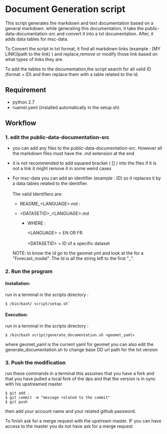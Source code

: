 # Document Generation script

This script generates the markdown and text documentation based on a
general markdown. while generating this documentation, it take the
public-data-documentation-src and convert it into a txt documentation.
After, it adds data tables for msc-data.

To Convert the script in txt format, it find all markdown links
(example : \[MY LINK\](path to the link) ) and replace,remove or modify
those link based on what types of links they are.

To add the tables to the documentation,the script  search for all valid
ID (format = $ID$) and then replace them with a table related to the id.


Requirement
------------------------------------------------------------------------
* python 2.7
* ruamel.yaml (installed automatically in the setup.sh)


Workflow
------------------------------------------------------------------------

### 1. edit the public-data-documentation-src
* you can add any files to the public-data-documentation-src. However
  all the markdown files must have the .md extension at the end

* it is not recommended to add squared bracket ( [] ) into the files
  if it is not a link it might remove it in some weird cases

* For msc-data you can add an identifier (example : $ID$) so it replaces
  it by a data tables related to the identifier.
  <br><br>
   The valid Identifiers are:

    *  README_\<LANGUAGE\>.md :
    *  \<DATASETID\>_\<LANGUAGE\>.md

        * WHERE :

            \<LANGUAGE\> = EN OR FR <br><br>
            \<DATASETID\> = ID of a specific dataset

    NOTE: to know the id go to the geomet.yml and look at the
    for a "Forecast_model". The Id is all the string left to the first
    "_".

### 2. Run the program

#### Installation:
run in a terminal in the scripts directory :

    $ /bin/bash/ script/setup.sh`

#### Execution:
run in a terminal in the scripts directory :

    $ /bin/bash script/generate_documentation.sh <geomet_yaml>

where geomet_yaml is the current yaml for geomet
you can also edit the generate_documentation.sh to change
base DD url path for the txt version


### 3. Push the modification

run these commands in a terminal this assumes that you have a fork
and that you have pulled a local fork of the dps and that the version
is in sync with his upstreamed master

    $ git add .
    $ git commit -m "message related to the commit"
    $ git push

then add your account name  and your related github password.

To finish ask for a merge request with the upstream master.
IF you can have access to the master you do not have ask for a merge
request

